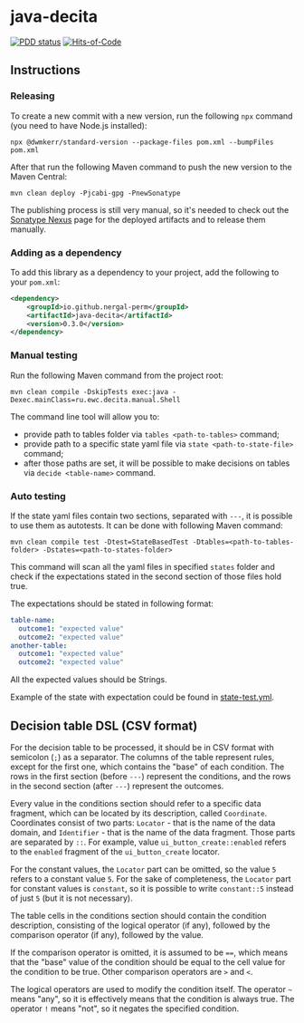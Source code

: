 # java-decita

[![PDD status](https://www.0pdd.com/svg?name=nergal-perm/java-decita)](https://www.0pdd.com/p?name=nergal-perm/java-decita)
[![Hits-of-Code](https://hitsofcode.com/github/nergal-perm/java-decita)](https://hitsofcode.com/github/nergal-perm/java-decita/view)

## Instructions

### Releasing

To create a new commit with a new version, run the following `npx` command (you need to have Node.js installed): 

```shell
npx @dwmkerr/standard-version --package-files pom.xml --bumpFiles pom.xml
```

After that run the following Maven command to push the new version to the Maven Central:

```shell
mvn clean deploy -Pjcabi-gpg -PnewSonatype
```

The publishing process is still very manual, so it's needed to check out the 
[Sonatype Nexus](https://central.sonatype.com/publishing/deployments) page for the deployed 
artifacts and to release them manually.

### Adding as a dependency

To add this library as a dependency to your project, add the following to your `pom.xml`:

```xml
<dependency>
    <groupId>io.github.nergal-perm</groupId>
    <artifactId>java-decita</artifactId>
    <version>0.3.0</version>
</dependency>
```

### Manual testing

Run the following Maven command from the project root:

```shell
mvn clean compile -DskipTests exec:java -Dexec.mainClass=ru.ewc.decita.manual.Shell
```

The command line tool will allow you to:
- provide path to tables folder via `tables <path-to-tables>` command;
- provide path to a specific state yaml file via `state <path-to-state-file>` command;
- after those paths are set, it will be possible to make decisions on tables via `decide <table-name>` command.

### Auto testing

If the state yaml files contain two sections, separated with `---`, it is possible to use them as
autotests. It can be done with following Maven command:

```shell
mvn clean compile test -Dtest=StateBasedTest -Dtables=<path-to-tables-folder> -Dstates=<path-to-states-folder>
```

This command will scan all the yaml files in specified `states` folder and check if the expectations stated in
the second section of those files hold true.

The expectations should be stated in following format:

```yaml
table-name:
  outcome1: "expected value"
  outcome2: "expected value"
another-table:
  outcome1: "expected value"
  outcome2: "expected value"
```

All the expected values should be Strings.

Example of the state with expectation could be found in [state-test.yml](https://github.com/nergal-perm/java-decita/blob/master/src/test/resources/states/state-test.yml).

## Decision table DSL (CSV format)

For the decision table to be processed, it should be in CSV format with semicolon (`;`) as a separator.
The columns of the table represent rules, except for the first one, which contains the "base" of each
condition. The rows in the first section (before `---`) represent the conditions, and the rows in the second
section (after `---`) represent the outcomes.

Every value in the conditions section should refer to a specific data fragment, which can be located
by its description, called `Coordinate`. Coordinates consist of two parts: `Locator` - that is the
name of the data domain, and `Identifier` - that is the name of the data fragment. Those parts are separated
by `::`. For example, value `ui_button_create::enabled` refers to the `enabled` fragment of the
`ui_button_create` locator.

For the constant values, the `Locator` part can be omitted, so the value `5` refers to a constant value `5`.
For the sake of completeness, the `Locator` part for constant values is `constant`, so it is possible to
write `constant::5` instead of just `5` (but it is not necessary).

The table cells in the conditions section should contain the condition description, consisting of 
the logical operator (if any), followed by the comparison operator (if any), followed by the value.

If the comparison operator is omitted, it is assumed to be `==`, which means that the "base" value of 
the condition should be equal to the cell value for the condition to be true. Other comparison operators
are `>` and `<`.

The logical operators are used to modify the condition itself. The operator `~` means "any", so it is
effectively means that the condition is always true. The operator `!` means "not", so it negates the
specified condition.


